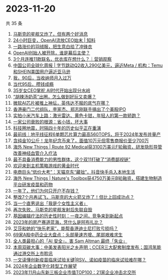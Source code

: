 # 2023-11-20

共 35 条

<!-- BEGIN 36KR -->
<!-- 最后更新时间 2023-11-20 04:04:15 +0800 -->
1. [马斯克的星舰又炸了，但有两个好消息](https://36kr.com/p/2523875335497217)
1. [24小时巨变，OpenAI流放CEO始末 | 知料](https://36kr.com/p/2524750014113540)
1. [一路涨价的羽绒服，把生意白给了冲锋衣](https://36kr.com/p/2524691815343623)
1. [OpenAI创始人被开除，谁是幕后主使？](https://36kr.com/p/2523709077136902)
1. [3个月连推11款联名，优衣库在想什么？｜营销观察](https://36kr.com/p/2518162247671555)
1. [中国公司全球化周报 | 字节跳动Q2收入290亿美元，逼近Meta / 机构：Temu和SHEIN美国用户逼近亚马逊](https://36kr.com/p/2523841783523075)
1. [我，90后，当收纳师月入过万](https://36kr.com/p/2524506060957186)
1. [当代95后，攒钱成瘾](https://36kr.com/p/2524473278342918)
1. [35岁女CEO掌舵  AI时代开始出现分水岭](https://36kr.com/p/2523574670517768)
1. [“胡辣汤奶茶”出圈，怎么做到好玩又卖爆？](https://36kr.com/p/2524534239176456)
1. [微软AI芯片被推上神坛，英伟达不服的底气在哪？](https://36kr.com/p/2523215819136896)
1. [香港豪门二代组队，李家杰、郑志刚联手搞出了个美股IPO](https://36kr.com/p/2524680853464832)
1. [实拍小米汽车上路：激光雷达、黄色卡钳，年轻人的第一款轿跑？](https://36kr.com/p/2524424052008450)
1. [一家公司衰败的根源：省小钱，坏大事](https://36kr.com/p/2523832864040448)
1. [科技圈地震，时隔四十年的历史似乎正在重演](https://36kr.com/p/2523677519275776)
1. [最前线｜地平线征程6单颗芯片算力最高560TOPS，将于2024年发布并量产](https://36kr.com/p/2524064332883460)
1. [含纯金10公斤！龙年纪念币来了，面值10万元但零售商报价至少700万](https://36kr.com/p/2523639251740160)
1. [海外 New Things | Route 92 Medical获3100万美元F轮融资，研发隐形导管改善神经血管介入疗法](https://36kr.com/p/2522567771121161)
1. [最不具备消费能力的男性群体，这个双11打破了“消费鄙视链”](https://36kr.com/p/2523285512218370)
1. [欢迎来到主机策略游戏的黄金时代](https://36kr.com/p/2499715130742918)
1. [电商巨头“低价大考”：天猫京东“藏拙”，抖音快手杀入本地生活](https://36kr.com/p/2523857857668617)
1. [海外 New Things | Nature's Toolbox获4750万美元B轮融资，搭建生物制造平台研发疫苗和药物](https://36kr.com/p/2522565856225030)
1. [一年了，他们为何只开户不存钱？](https://36kr.com/p/2523157838095879)
1. [整改7个月再试飞，马斯克的大火箭又炸了！但比上回成功点？](https://36kr.com/p/2524547424151040)
1. [当一个直男说出「我是个女性主义者」](https://36kr.com/p/2522222965270018)
1. [再次失败，马斯克的星舰发射后失联自毁](https://36kr.com/p/2524004771653126)
1. [基因编辑疗法的历史性时刻：一夜之间，竞争来到新起点](https://36kr.com/p/2523739413751561)
1. [2023年的房产赛道蓝海，凭什么是阿布扎比？](https://36kr.com/p/2523136208068489)
1. [艾莎和她的“快乐老家”，能帮香港迪士尼打败亏损吗？](https://36kr.com/p/2524492558902787)
1. [69家A股中药企业大盘点：头部量速齐增、尾部艰难求生](https://36kr.com/p/2524370098397317)
1. [全人类最担心的「AI 安全」，害 Sam Altman 最终「失业」](https://36kr.com/p/2523667699607299)
1. [本周双碳大事：中美发表阳光之乡声明；CCER三大配套制度发布；国鸿氢能通过港交所上市聆讯](https://36kr.com/p/2523762745616134)
1. [一文读懂创新疫苗临床试验关键|RSV、诺如疫苗的临床试验难在哪？](https://36kr.com/p/2524475105175041)
1. [2024年企业数字化转型工作展望](https://36kr.com/p/2524473965176578)
1. [2023年11月山东新三板企业市值TOP100：21家企业冲击北交所](https://36kr.com/p/2525189051639297)
<!-- END 36KR -->